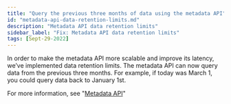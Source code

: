 ```yaml
---
title: "Query the previous three months of data using the metadata API"
id: "metadata-api-data-retention-limits.md"
description: "Metadata API data retention limits"
sidebar_label: "Fix: Metadata API data retention limits"
tags: [Sept-29-2022]
---
```


In order to make the metadata API more scalable and improve its latency, we’ve implemented data retention limits. The metadata API can now query data from the previous three months. For example, if today was March 1, you could query data back to January 1st.

For more information, see "[Metadata API](/docs/dbt-cloud/dbt-cloud-api/metadata/metadata-overview.md)"
